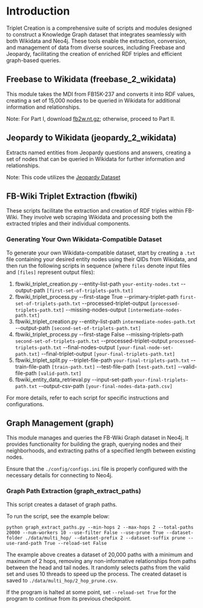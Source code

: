 # Introduction
Triplet Creation is a comprehensive suite of scripts and modules designed to construct a Knowledge Graph dataset that integrates seamlessly with both Wikidata and Neo4j. These tools enable the extraction, conversion, and management of data from diverse sources, including Freebase and Jeopardy, facilitating the creation of enriched RDF triples and efficient graph-based queries.

## Freebase to Wikidata (freebase_2_wikidata)
This module takes the MDI from FB15K-237 and converts it into RDF values, creating a set of 15,000 nodes to be queried in Wikidata for additional information and relationships.

Note: For Part I, download [fb2w.nt.gz](https://developers.google.com/freebase); otherwise, proceed to Part II.

## Jeopardy to Wikidata (jeopardy_2_wikidata)
Extracts named entities from Jeopardy questions and answers, creating a set of nodes that can be queried in Wikidata for further information and relationships.

Note: This code utilizes the [Jeopardy Dataset](https://www.kaggle.com/datasets/tunguz/200000-jeopardy-questions)

## FB-Wiki Triplet Extraction (fbwiki)
These scripts facilitate the extraction and creation of RDF triples within FB-Wiki. They involve web scraping Wikidata and processing both the extracted triples and their individual components.

### Generating Your Own Wikidata-Compatible Dataset
To generate your own Wikidata-compatible dataset, start by creating a `.txt` file containing your desired entity nodes using their QIDs from Wikidata, and then run the following scripts in sequence (where `files` denote input files and `[files]` represent output files):
1. fbwiki_triplet_creation.py --entity-list-path `your-entity-nodes.txt` --output-path `[first-set-of-triplets-path.txt]`
2. fbwiki_triplet_process.py --first-stage True --primary-triplet-path `first-set-of-triplets-path.txt` --processed-triplet-output `[processed-triplets-path.txt]` --missing-nodes-output `[intermediate-nodes-path.txt]`
3. fbwiki_triplet_creation.py --entity-list-path `intermediate-nodes-path.txt` --output-path `[second-set-of-triplets-path.txt]`
4. fbwiki_triplet_process.py --first-stage False --missing-triplets-path `second-set-of-triplets-path.txt` --processed-triplet-output `processed-triplets-path.txt` --final-nodes-output `[your-final-node-set-path.txt]` --final-triplet-output `[your-final-triplets-path.txt]`
5. fbwiki_triplet_split.py --triplet-file-path `your-final-triplets-path.txt` --train-file-path `[train-path.txt]` --test-file-path `[test-path.txt]` --valid-file-path `[valid-path.txt]`
6. fbwiki_entity_data_retrieval.py --input-set-path `your-final-triplets-path.txt` --output-csv-path `[your-final-nodes-data-path.csv]`

For more details, refer to each script for specific instructions and configurations.

## Graph Management (graph)
This module manages and queries the FB-Wiki Graph dataset in Neo4j. It provides functionality for building the graph, querying nodes and their neighborhoods, and extracting paths of a specified length between existing nodes.

Ensure that the `./config/configs.ini` file is properly configured with the necessary details for connecting to Neo4j.

### Graph Path Extraction (graph_extract_paths)
This script creates a dataset of graph paths.

To run the script, see the example below:
```
python graph_extract_paths.py --min-hops 2 --max-hops 2 --total-paths 20000 --num-workers 10 --use-filter False --use-prune True --dataset-folder ./data/multi_hop/ --dataset-prefix 2 --dataset-suffix prune --use-rand-path True --reload-set False
```
The example above creates a dataset of 20,000 paths with a minimum and maximum of 2 hops, removing any non-informative relationships from paths between the head and tail nodes. It randomly selects paths from the valid set and uses 10 threads to speed up the process. The created dataset is saved to `./data/multi_hop/2_hop_prune.csv`.

If the program is halted at some point, set `--reload-set True` for the program to continue from its previous checkpoint.
